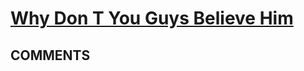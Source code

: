 # [Why Don T You Guys Believe Him](https://toph.co/p/why-don-t-you-guys-believe-him)

## __COMMENTS__

> 

